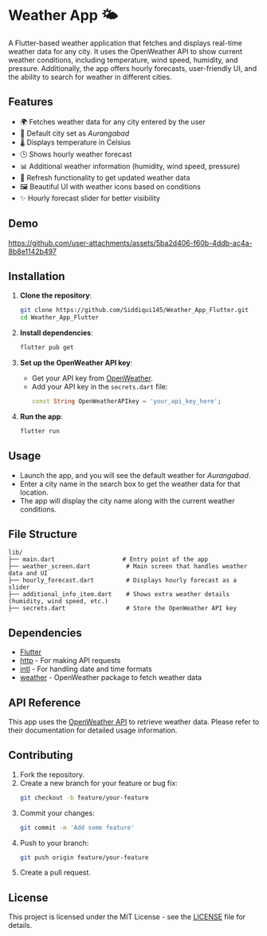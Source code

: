 # Weather App 🌤️

A Flutter-based weather application that fetches and displays real-time weather data for any city. It uses the OpenWeather API to show current weather conditions, including temperature, wind speed, humidity, and pressure. Additionally, the app offers hourly forecasts, user-friendly UI, and the ability to search for weather in different cities.

## Features

- 🌍 Fetches weather data for any city entered by the user
- 📍 Default city set as *Aurangabad*
- 🌡️ Displays temperature in Celsius
- 🕒 Shows hourly weather forecast
- 📊 Additional weather information (humidity, wind speed, pressure)
- 🔄 Refresh functionality to get updated weather data
- 🖼️ Beautiful UI with weather icons based on conditions
- ✨ Hourly forecast slider for better visibility

## Demo



https://github.com/user-attachments/assets/5ba2d406-f60b-4ddb-ac4a-8b8e1142b497



## Installation

1. **Clone the repository**:
   ```bash
   git clone https://github.com/Siddiqui145/Weather_App_Flutter.git
   cd Weather_App_Flutter
   ```

2. **Install dependencies**:
   ```bash
   flutter pub get
   ```

3. **Set up the OpenWeather API key**:
   - Get your API key from [OpenWeather](https://openweathermap.org/api).
   - Add your API key in the `secrets.dart` file:
     ```dart
     const String OpenWeatherAPIkey = 'your_api_key_here';
     ```

4. **Run the app**:
   ```bash
   flutter run
   ```

## Usage

- Launch the app, and you will see the default weather for *Aurangabad*.
- Enter a city name in the search box to get the weather data for that location.
- The app will display the city name along with the current weather conditions.

## File Structure

```
lib/
├── main.dart                   # Entry point of the app
├── weather_screen.dart          # Main screen that handles weather data and UI
├── hourly_forecast.dart         # Displays hourly forecast as a slider
├── additional_info_item.dart    # Shows extra weather details (humidity, wind speed, etc.)
├── secrets.dart                 # Store the OpenWeather API key
```

## Dependencies

- [Flutter](https://flutter.dev) 
- [http](https://pub.dev/packages/http) - For making API requests
- [intl](https://pub.dev/packages/intl) - For handling date and time formats
- [weather](https://pub.dev/packages/weather) - OpenWeather package to fetch weather data

## API Reference

This app uses the [OpenWeather API](https://openweathermap.org/api) to retrieve weather data. Please refer to their documentation for detailed usage information.

## Contributing

1. Fork the repository.
2. Create a new branch for your feature or bug fix:
   ```bash
   git checkout -b feature/your-feature
   ```
3. Commit your changes:
   ```bash
   git commit -m 'Add some feature'
   ```
4. Push to your branch:
   ```bash
   git push origin feature/your-feature
   ```
5. Create a pull request.

## License

This project is licensed under the MIT License - see the [LICENSE](LICENSE) file for details.

